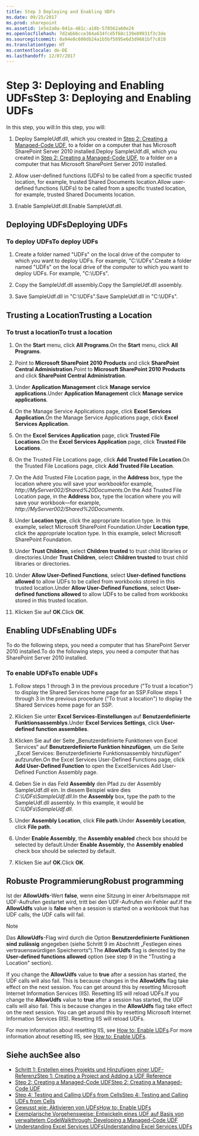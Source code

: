 ```yaml
---
title: Step 3 Deploying and Enabling UDFs
ms.date: 09/25/2017
ms.prod: sharepoint
ms.assetid: 1e5e2a0a-041a-481c-a18b-578562a60e24
ms.openlocfilehash: 7d2abb6cce364a634fcd5f68c139e89931f3c3de
ms.sourcegitcommit: 0a94e0c600db24a1b5bf5895e6d3d9681bf7c810
ms.translationtype: HT
ms.contentlocale: de-DE
ms.lasthandoff: 12/07/2017
---
```

# <a name="step-3-deploying-and-enabling-udfs"></a><span data-ttu-id="adfbe-102">Step 3: Deploying and Enabling UDFs</span><span class="sxs-lookup"><span data-stu-id="adfbe-102">Step 3: Deploying and Enabling UDFs</span></span>

<span data-ttu-id="adfbe-103">In this step, you will:</span><span class="sxs-lookup"><span data-stu-id="adfbe-103">In this step, you will:</span></span>
  
    
    


1. <span data-ttu-id="adfbe-104">Deploy SampleUdf.dll, which you created in  [Step 2: Creating a Managed-Code UDF](step-2-creating-a-managed-code-udf.md), to a folder on a computer that has Microsoft SharePoint Server 2010 installed.</span><span class="sxs-lookup"><span data-stu-id="adfbe-104">Deploy SampleUdf.dll, which you created in  [Step 2: Creating a Managed-Code UDF](step-2-creating-a-managed-code-udf.md), to a folder on a computer that has Microsoft SharePoint Server 2010 installed.</span></span>
    
  
2. <span data-ttu-id="adfbe-105">Allow user-defined functions (UDFs) to be called from a specific trusted location, for example, trusted Shared Documents location.</span><span class="sxs-lookup"><span data-stu-id="adfbe-105">Allow user-defined functions (UDFs) to be called from a specific trusted location, for example, trusted Shared Documents location.</span></span> 
    
  
3. <span data-ttu-id="adfbe-106">Enable SampleUdf.dll.</span><span class="sxs-lookup"><span data-stu-id="adfbe-106">Enable SampleUdf.dll.</span></span>
    
  

## <a name="deploying-udfs"></a><span data-ttu-id="adfbe-107">Deploying UDFs</span><span class="sxs-lookup"><span data-stu-id="adfbe-107">Deploying UDFs</span></span>


### <a name="to-deploy-udfs"></a><span data-ttu-id="adfbe-108">To deploy UDFs</span><span class="sxs-lookup"><span data-stu-id="adfbe-108">To deploy UDFs</span></span>


1. <span data-ttu-id="adfbe-p101">Create a folder named "UDFs" on the local drive of the computer to which you want to deploy UDFs. For example, "C:\\UDFs".</span><span class="sxs-lookup"><span data-stu-id="adfbe-p101">Create a folder named "UDFs" on the local drive of the computer to which you want to deploy UDFs. For example, "C:\\UDFs".</span></span>
    
  
2. <span data-ttu-id="adfbe-111">Copy the SampleUdf.dll assembly.</span><span class="sxs-lookup"><span data-stu-id="adfbe-111">Copy the SampleUdf.dll assembly.</span></span>
    
  
3. <span data-ttu-id="adfbe-112">Save SampleUdf.dll in "C:\\UDFs".</span><span class="sxs-lookup"><span data-stu-id="adfbe-112">Save SampleUdf.dll in "C:\\UDFs".</span></span> 
    
  

## <a name="trusting-a-location"></a><span data-ttu-id="adfbe-113">Trusting a Location</span><span class="sxs-lookup"><span data-stu-id="adfbe-113">Trusting a Location</span></span>


### <a name="to-trust-a-location"></a><span data-ttu-id="adfbe-114">To trust a location</span><span class="sxs-lookup"><span data-stu-id="adfbe-114">To trust a location</span></span>


1. <span data-ttu-id="adfbe-115">On the **Start** menu, click **All Programs**.</span><span class="sxs-lookup"><span data-stu-id="adfbe-115">On the **Start** menu, click **All Programs**.</span></span> 
    
  
2. <span data-ttu-id="adfbe-116">Point to **Microsoft SharePoint 2010 Products** and click **SharePoint Central Administration**.</span><span class="sxs-lookup"><span data-stu-id="adfbe-116">Point to **Microsoft SharePoint 2010 Products** and click **SharePoint Central Administration**.</span></span> 
    
  
3. <span data-ttu-id="adfbe-117">Under **Application Management** click **Manage service applications**.</span><span class="sxs-lookup"><span data-stu-id="adfbe-117">Under **Application Management** click **Manage service applications**.</span></span>
    
  
4. <span data-ttu-id="adfbe-118">On the Manage Service Applications page, click **Excel Services Application**.</span><span class="sxs-lookup"><span data-stu-id="adfbe-118">On the Manage Service Applications page, click **Excel Services Application**.</span></span>
    
  
5. <span data-ttu-id="adfbe-119">On the **Excel Services Application** page, click **Trusted File Locations**.</span><span class="sxs-lookup"><span data-stu-id="adfbe-119">On the **Excel Services Application** page, click **Trusted File Locations**.</span></span>
    
  
6. <span data-ttu-id="adfbe-120">On the Trusted File Locations page, click **Add Trusted File Location**.</span><span class="sxs-lookup"><span data-stu-id="adfbe-120">On the Trusted File Locations page, click **Add Trusted File Location**.</span></span> 
    
  
7. <span data-ttu-id="adfbe-121">On the Add Trusted File Location page, in the **Address** box, type the location where you will save your workbookfor example, _http://MyServer002/Shared%20Documents_.</span><span class="sxs-lookup"><span data-stu-id="adfbe-121">On the Add Trusted File Location page, in the **Address** box, type the location where you will save your workbook—for example, _http://MyServer002/Shared%20Documents_.</span></span> 
    
  
8. <span data-ttu-id="adfbe-p102">Under **Location type**, click the appropriate location type. In this example, select Microsoft SharePoint Foundation.</span><span class="sxs-lookup"><span data-stu-id="adfbe-p102">Under **Location type**, click the appropriate location type. In this example, select Microsoft SharePoint Foundation.</span></span>
    
  
9. <span data-ttu-id="adfbe-124">Under **Trust Children**, select **Children trusted** to trust child libraries or directories.</span><span class="sxs-lookup"><span data-stu-id="adfbe-124">Under **Trust Children**, select **Children trusted** to trust child libraries or directories.</span></span>
    
  
10. <span data-ttu-id="adfbe-125">Under **Allow User-Defined Functions**, select **User-defined functions allowed** to allow UDFs to be called from workbooks stored in this trusted location.</span><span class="sxs-lookup"><span data-stu-id="adfbe-125">Under **Allow User-Defined Functions**, select **User-defined functions allowed** to allow UDFs to be called from workbooks stored in this trusted location.</span></span>
    
  
11. <span data-ttu-id="adfbe-126">Klicken Sie auf **OK**.</span><span class="sxs-lookup"><span data-stu-id="adfbe-126">Click **OK**.</span></span>
    
  

## <a name="enabling-udfs"></a><span data-ttu-id="adfbe-127">Enabling UDFs</span><span class="sxs-lookup"><span data-stu-id="adfbe-127">Enabling UDFs</span></span>

<span data-ttu-id="adfbe-128">To do the following steps, you need a computer that has SharePoint Server 2010 installed.</span><span class="sxs-lookup"><span data-stu-id="adfbe-128">To do the following steps, you need a computer that has SharePoint Server 2010 installed.</span></span>
  
    
    

### <a name="to-enable-udfs"></a><span data-ttu-id="adfbe-129">To enable UDFs</span><span class="sxs-lookup"><span data-stu-id="adfbe-129">To enable UDFs</span></span>


1. <span data-ttu-id="adfbe-130">Follow steps 1 through 3 in the previous procedure ("To trust a location") to display the Shared Services home page for an SSP.</span><span class="sxs-lookup"><span data-stu-id="adfbe-130">Follow steps 1 through 3 in the previous procedure ("To trust a location") to display the Shared Services home page for an SSP.</span></span>
    
  
2. <span data-ttu-id="adfbe-131">Klicken Sie unter **Excel Services-Einstellungen** auf **Benutzerdefinierte Funktionsassemblys**.</span><span class="sxs-lookup"><span data-stu-id="adfbe-131">Under **Excel Services Settings**, click **User-defined function assemblies**.</span></span> 
    
  
3. <span data-ttu-id="adfbe-132">Klicken Sie auf der Seite „Benutzerdefinierte Funktionen von Excel Services“ auf **Benutzerdefinierte Funktion hinzufügen**, um die Seite „Excel Services: Benutzerdefinierte Funktionsassembly hinzufügen“ aufzurufen.</span><span class="sxs-lookup"><span data-stu-id="adfbe-132">On the Excel Services User-Defined Functions page, click **Add User-Defined Function** to open the ExcelServices Add User-Defined Function Assembly page.</span></span>
    
  
4. <span data-ttu-id="adfbe-p103">Geben Sie in das Feld **Assembly** den Pfad zu der Assembly SampleUdf.dll ein. In diesem Beispiel wäre dies _C:\\UDFs\\SampleUdf.dll_.</span><span class="sxs-lookup"><span data-stu-id="adfbe-p103">In the **Assembly** box, type the path to the SampleUdf.dll assembly. In this example, it would be _C:\\UDFs\\SampleUdf.dll_.</span></span>
    
  
5. <span data-ttu-id="adfbe-135">Under **Assembly Location**, click **File path**.</span><span class="sxs-lookup"><span data-stu-id="adfbe-135">Under **Assembly Location**, click **File path**.</span></span>
    
  
6. <span data-ttu-id="adfbe-136">Under **Enable Assembly**, the **Assembly enabled** check box should be selected by default.</span><span class="sxs-lookup"><span data-stu-id="adfbe-136">Under **Enable Assembly**, the **Assembly enabled** check box should be selected by default.</span></span>
    
  
7. <span data-ttu-id="adfbe-137">Klicken Sie auf **OK**.</span><span class="sxs-lookup"><span data-stu-id="adfbe-137">Click **OK**.</span></span>
    
  

## <a name="robust-programming"></a><span data-ttu-id="adfbe-138">Robuste Programmierung</span><span class="sxs-lookup"><span data-stu-id="adfbe-138">Robust programming</span></span>

<span data-ttu-id="adfbe-139">Ist der **AllowUdfs**-Wert **false**, wenn eine Sitzung in einer Arbeitsmappe mit UDF-Aufrufen gestartet wird, tritt bei den UDF-Aufrufen ein Fehler auf.</span><span class="sxs-lookup"><span data-stu-id="adfbe-139">If the **AllowUdfs** value is **false** when a session is started on a workbook that has UDF calls, the UDF calls will fail.</span></span>
  
> [!NOTE]
> <span data-ttu-id="adfbe-140">Das **AllowUdfs**-Flag wird durch die Option **Benutzerdefinierte Funktionen sind zulässig** angegeben (siehe Schritt 9 im Abschnitt „Festlegen eines vertrauenswürdigen Speicherorts“).</span><span class="sxs-lookup"><span data-stu-id="adfbe-140">The **AllowUdfs** flag is denoted by the **User-defined functions allowed** option (see step 9 in the "Trusting a Location" section).</span></span>
  
    
    

<span data-ttu-id="adfbe-p104">If you change the **AllowUdfs** value to **true** after a session has started, the UDF calls will also fail. This is because changes in the **AllowUdfs** flag take effect on the next session. You can get around this by resetting Microsoft Internet Information Services (IIS). Resetting IIS will reload UDFs.</span><span class="sxs-lookup"><span data-stu-id="adfbe-p104">If you change the **AllowUdfs** value to **true** after a session has started, the UDF calls will also fail. This is because changes in the **AllowUdfs** flag take effect on the next session. You can get around this by resetting Microsoft Internet Information Services (IIS). Resetting IIS will reload UDFs.</span></span>  
    
<span data-ttu-id="adfbe-145">For more information about resetting IIS, see  [How to: Enable UDFs](how-to-enable-udfs.md).</span><span class="sxs-lookup"><span data-stu-id="adfbe-145">For more information about resetting IIS, see  [How to: Enable UDFs](how-to-enable-udfs.md).</span></span>
  
## <a name="see-also"></a><span data-ttu-id="adfbe-146">Siehe auch</span><span class="sxs-lookup"><span data-stu-id="adfbe-146">See also</span></span>

- [<span data-ttu-id="adfbe-147">Schritt 1: Erstellen eines Projekts und Hinzufügen einer UDF-Referenz</span><span class="sxs-lookup"><span data-stu-id="adfbe-147">Step 1: Creating a Project and Adding a UDF Reference</span></span>](step-1-creating-a-project-and-adding-a-udf-reference.md)
- [<span data-ttu-id="adfbe-148">Step 2: Creating a Managed-Code UDF</span><span class="sxs-lookup"><span data-stu-id="adfbe-148">Step 2: Creating a Managed-Code UDF</span></span>](step-2-creating-a-managed-code-udf.md)
- [<span data-ttu-id="adfbe-149">Step 4: Testing and Calling UDFs from Cells</span><span class="sxs-lookup"><span data-stu-id="adfbe-149">Step 4: Testing and Calling UDFs from Cells</span></span>](step-4-testing-and-calling-udfs-from-cells.md)
- [<span data-ttu-id="adfbe-150">Gewusst wie: Aktivieren von UDFs</span><span class="sxs-lookup"><span data-stu-id="adfbe-150">How to: Enable UDFs</span></span>](how-to-enable-udfs.md)
- [<span data-ttu-id="adfbe-151">Exemplarische Vorgehensweise: Entwickeln eines UDF auf Basis von verwaltetem Code</span><span class="sxs-lookup"><span data-stu-id="adfbe-151">Walkthrough: Developing a Managed-Code UDF</span></span>](walkthrough-developing-a-managed-code-udf.md)
- [<span data-ttu-id="adfbe-152">Understanding Excel Services UDFs</span><span class="sxs-lookup"><span data-stu-id="adfbe-152">Understanding Excel Services UDFs</span></span>](understanding-excel-services-udfs.md)
